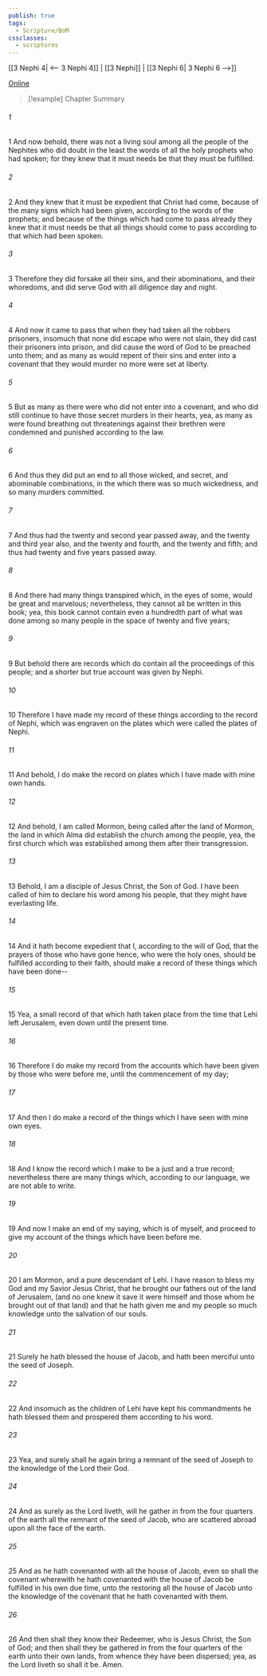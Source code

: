 ```yaml
---
publish: true
tags:
  - Scripture/BoM
cssclasses:
  - scriptures
---
```

[[3 Nephi 4| <-- 3 Nephi 4]] | [[3 Nephi]] | [[3 Nephi 6| 3 Nephi 6 -->]]

[Online](https://churchofjesuschrist.org/study/scriptures/bofm/3-ne/5?lang=eng)

>[!example] Chapter Summary
>
###### 1
1 And now behold, there was not a living soul among all the people of the Nephites who did doubt in the least the words of all the holy prophets who had spoken; for they knew that it must needs be that they must be fulfilled.
###### 2
2 And they knew that it must be expedient that Christ had come, because of the many signs which had been given, according to the words of the prophets; and because of the things which had come to pass already they knew that it must needs be that all things should come to pass according to that which had been spoken.
###### 3
3 Therefore they did forsake all their sins, and their abominations, and their whoredoms, and did serve God with all diligence day and night.
###### 4
4 And now it came to pass that when they had taken all the robbers prisoners, insomuch that none did escape who were not slain, they did cast their prisoners into prison, and did cause the word of God to be preached unto them; and as many as would repent of their sins and enter into a covenant that they would murder no more were set at liberty.
###### 5
5 But as many as there were who did not enter into a covenant, and who did still continue to have those secret murders in their hearts, yea, as many as were found breathing out threatenings against their brethren were condemned and punished according to the law.
###### 6
6 And thus they did put an end to all those wicked, and secret, and abominable combinations, in the which there was so much wickedness, and so many murders committed.
###### 7
7 And thus had the twenty and second year passed away, and the twenty and third year also, and the twenty and fourth, and the twenty and fifth; and thus had twenty and five years passed away.
###### 8
8 And there had many things transpired which, in the eyes of some, would be great and marvelous; nevertheless, they cannot all be written in this book; yea, this book cannot contain even a hundredth part of what was done among so many people in the space of twenty and five years;
###### 9
9 But behold there are records which do contain all the proceedings of this people; and a shorter but true account was given by Nephi.
###### 10
10 Therefore I have made my record of these things according to the record of Nephi, which was engraven on the plates which were called the plates of Nephi.
###### 11
11 And behold, I do make the record on plates which I have made with mine own hands.
###### 12
12 And behold, I am called Mormon, being called after the land of Mormon, the land in which Alma did establish the church among the people, yea, the first church which was established among them after their transgression.
###### 13
13 Behold, I am a disciple of Jesus Christ, the Son of God. I have been called of him to declare his word among his people, that they might have everlasting life.
###### 14
14 And it hath become expedient that I, according to the will of God, that the prayers of those who have gone hence, who were the holy ones, should be fulfilled according to their faith, should make a record of these things which have been done--
###### 15
15 Yea, a small record of that which hath taken place from the time that Lehi left Jerusalem, even down until the present time.
###### 16
16 Therefore I do make my record from the accounts which have been given by those who were before me, until the commencement of my day;
###### 17
17 And then I do make a record of the things which I have seen with mine own eyes.
###### 18
18 And I know the record which I make to be a just and a true record; nevertheless there are many things which, according to our language, we are not able to write.
###### 19
19 And now I make an end of my saying, which is of myself, and proceed to give my account of the things which have been before me.
###### 20
20 I am Mormon, and a pure descendant of Lehi. I have reason to bless my God and my Savior Jesus Christ, that he brought our fathers out of the land of Jerusalem, (and no one knew it save it were himself and those whom he brought out of that land) and that he hath given me and my people so much knowledge unto the salvation of our souls.
###### 21
21 Surely he hath blessed the house of Jacob, and hath been merciful unto the seed of Joseph.
###### 22
22 And insomuch as the children of Lehi have kept his commandments he hath blessed them and prospered them according to his word.
###### 23
23 Yea, and surely shall he again bring a remnant of the seed of Joseph to the knowledge of the Lord their God.
###### 24
24 And as surely as the Lord liveth, will he gather in from the four quarters of the earth all the remnant of the seed of Jacob, who are scattered abroad upon all the face of the earth.
###### 25
25 And as he hath covenanted with all the house of Jacob, even so shall the covenant wherewith he hath covenanted with the house of Jacob be fulfilled in his own due time, unto the restoring all the house of Jacob unto the knowledge of the covenant that he hath covenanted with them.
###### 26
26 And then shall they know their Redeemer, who is Jesus Christ, the Son of God; and then shall they be gathered in from the four quarters of the earth unto their own lands, from whence they have been dispersed; yea, as the Lord liveth so shall it be. Amen.



